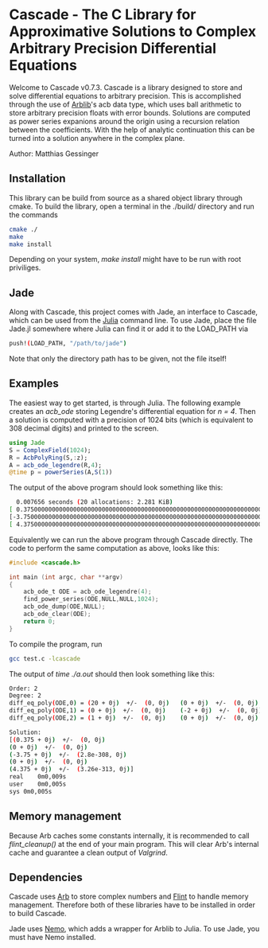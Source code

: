 # Cascade - The C Library for Approximative Solutions to Complex Arbitrary Precision Differential Equations

Welcome to Cascade v0.7.3.
Cascade is a library designed to store and solve differential equations to arbitrary precision. This is accomplished through the use of [Arblib](https://arblib.org)'s acb data type, which uses ball arithmetic to store arbitrary precision floats with error bounds. Solutions are computed as power series expanions around the origin using a recursion relation between the coefficients. With the help of analytic continuation this can be turned into a solution anywhere in the complex plane.

Author: Matthias Gessinger

## Installation

This library can be build from source as a shared object library through cmake. To build the library, open a terminal in the ./build/ directory and run the commands

```bash
cmake ./
make
make install
```
Depending on your system, *make install* might have to be run with root priviliges.

## Jade

Along with Cascade, this project comes with Jade, an interface to Cascade, which can be used from the [Julia](https://julialang.org) command line. To use Jade, place the file Jade.jl somewhere where Julia can find it or add it to the LOAD_PATH via

```bash
push!(LOAD_PATH, "/path/to/jade")
```
Note that only the directory path has to be given, not the file itself!

## Examples

The easiest way to get started, is through Julia. The following example creates an *acb_ode* storing Legendre's differential equation for *n = 4*. Then a solution is computed with a precision of 1024 bits (which is equivalent to 308 decimal digits) and printed to the screen.

```julia
using Jade
S = ComplexField(1024);
R = AcbPolyRing(S,:z);
A = acb_ode_legendre(R,4);
@time p = powerSeries(A,S(1))
```
The output of the above program should look something like this:

```bash
  0.007656 seconds (20 allocations: 2.281 KiB)
[ 0.37500000000000000000000000000000000000000000000000000000000000000000000000000 + i*0, 0 + i*0,
[-3.75000000000000000000000000000000000000000000000000000000000000000000000000000 +/- 1e-313] + i*0, 0 + i*0, 
[ 4.37500000000000000000000000000000000000000000000000000000000000000000000000000 +/- 1e-313] + i*0 ]
```

Equivalently we can run the above program through Cascade directly. The code to perform the same computation as above, looks like this:
```C
#include <cascade.h>

int main (int argc, char **argv)
{
    acb_ode_t ODE = acb_ode_legendre(4);
    find_power_series(ODE,NULL,NULL,1024);
    acb_ode_dump(ODE,NULL);
    acb_ode_clear(ODE);
    return 0;
}
```

To compile the program, run
```bash
gcc test.c -lcascade
```

The output of *time ./a.out* should then look something like this:
```bash
Order: 2
Degree: 2
diff_eq_poly(ODE,0) = (20 + 0j)  +/-  (0, 0j)	(0 + 0j)  +/-  (0, 0j)	(0 + 0j)  +/-  (0, 0j)	
diff_eq_poly(ODE,1) = (0 + 0j)  +/-  (0, 0j)	(-2 + 0j)  +/-  (0, 0j)	(0 + 0j)  +/-  (0, 0j)	
diff_eq_poly(ODE,2) = (1 + 0j)  +/-  (0, 0j)	(0 + 0j)  +/-  (0, 0j)	(-1 + 0j)  +/-  (0, 0j)	

Solution:
[(0.375 + 0j)  +/-  (0, 0j)
(0 + 0j)  +/-  (0, 0j)
(-3.75 + 0j)  +/-  (2.8e-308, 0j)
(0 + 0j)  +/-  (0, 0j)
(4.375 + 0j)  +/-  (3.26e-313, 0j)]
real	0m0,009s
user	0m0,005s
sys	0m0,005s
```

## Memory management

Because Arb caches some constants internally, it is recommended to call *flint_cleanup()* at the end of your main program. This will clear Arb's internal cache and guarantee a clean output of *Valgrind*.

## Dependencies

Cascade uses [Arb](https://arblib.org) to store complex numbers and [Flint](http://flintlib.org) to handle memory management. Therefore both of these libraries have to be installed in order to build Cascade.

Jade uses [Nemo](https://nemocas.org), which adds a wrapper for Arblib to Julia. To use Jade, you must have Nemo installed.
